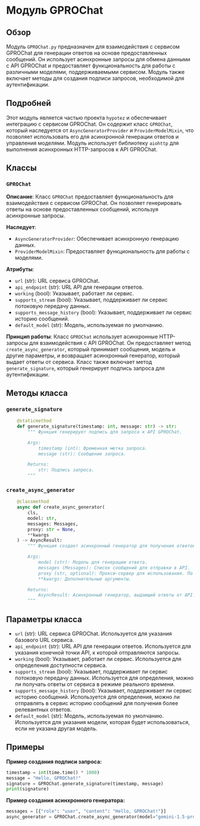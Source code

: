 # Модуль GPROChat

## Обзор

Модуль `GPROChat.py` предназначен для взаимодействия с сервисом GPROChat для генерации ответов на основе предоставленных сообщений. Он использует асинхронные запросы для обмена данными с API GPROChat и предоставляет функциональность для работы с различными моделями, поддерживаемыми сервисом. Модуль также включает методы для создания подписи запросов, необходимой для аутентификации.

## Подробней

Этот модуль является частью проекта `hypotez` и обеспечивает интеграцию с сервисом GPROChat. Он содержит класс `GPROChat`, который наследуется от `AsyncGeneratorProvider` и `ProviderModelMixin`, что позволяет использовать его для асинхронной генерации ответов и управления моделями. Модуль использует библиотеку `aiohttp` для выполнения асинхронных HTTP-запросов к API GPROChat.

## Классы

### `GPROChat`

**Описание**: Класс `GPROChat` предоставляет функциональность для взаимодействия с сервисом GPROChat. Он позволяет генерировать ответы на основе предоставленных сообщений, используя асинхронные запросы.

**Наследует**:
- `AsyncGeneratorProvider`: Обеспечивает асинхронную генерацию данных.
- `ProviderModelMixin`: Предоставляет функциональность для работы с моделями.

**Атрибуты**:
- `url` (str): URL сервиса GPROChat.
- `api_endpoint` (str): URL API для генерации ответов.
- `working` (bool): Указывает, работает ли сервис.
- `supports_stream` (bool): Указывает, поддерживает ли сервис потоковую передачу данных.
- `supports_message_history` (bool): Указывает, поддерживает ли сервис историю сообщений.
- `default_model` (str): Модель, используемая по умолчанию.

**Принцип работы**:
Класс `GPROChat` использует асинхронные HTTP-запросы для взаимодействия с API GPROChat. Он предоставляет метод `create_async_generator`, который принимает сообщения, модель и другие параметры, и возвращает асинхронный генератор, который выдает ответы от сервиса. Класс также включает метод `generate_signature`, который генерирует подпись запроса для аутентификации.

## Методы класса

### `generate_signature`

```python
    @staticmethod
    def generate_signature(timestamp: int, message: str) -> str:
        """ Функция генерирует подпись для запроса к API GPROChat.

        Args:
            timestamp (int): Временная метка запроса.
            message (str): Сообщение запроса.

        Returns:
            str: Подпись запроса.
        """
```

### `create_async_generator`

```python
    @classmethod
    async def create_async_generator(
        cls,
        model: str,
        messages: Messages,
        proxy: str = None,
        **kwargs
    ) -> AsyncResult:
        """ Функция создает асинхронный генератор для получения ответов от API GPROChat.

        Args:
            model (str): Модель для генерации ответа.
            messages (Messages): Список сообщений для отправки в API.
            proxy (str, optional): Прокси-сервер для использования. По умолчанию `None`.
            **kwargs: Дополнительные аргументы.

        Returns:
            AsyncResult: Асинхронный генератор, выдающий ответы от API.
        """
```

## Параметры класса

- `url` (str): URL сервиса GPROChat. Используется для указания базового URL сервиса.
- `api_endpoint` (str): URL API для генерации ответов. Используется для указания конечной точки API, к которой отправляются запросы.
- `working` (bool): Указывает, работает ли сервис. Используется для определения доступности сервиса.
- `supports_stream` (bool): Указывает, поддерживает ли сервис потоковую передачу данных. Используется для определения, можно ли получать ответы от сервиса в режиме реального времени.
- `supports_message_history` (bool): Указывает, поддерживает ли сервис историю сообщений. Используется для определения, можно ли отправлять в сервис историю сообщений для получения более релевантных ответов.
- `default_model` (str): Модель, используемая по умолчанию. Используется для указания модели, которая будет использоваться, если не указана другая модель.

## Примеры

**Пример создания подписи запроса:**

```python
timestamp = int(time.time() * 1000)
message = "Hello, GPROChat!"
signature = GPROChat.generate_signature(timestamp, message)
print(signature)
```

**Пример создания асинхронного генератора:**

```python
messages = [{"role": "user", "content": "Hello, GPROChat!"}]
async_generator = GPROChat.create_async_generator(model="gemini-1.5-pro", messages=messages)